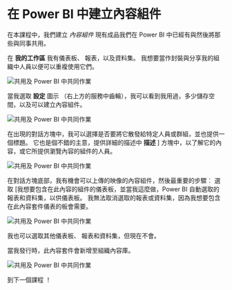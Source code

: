 <properties
   pageTitle="建立內容組件"
   description="發佈內容的組件使用的預先設計的儀表板、 報表和資料集的組合"
   services="powerbi"
   documentationCenter=""
   authors="davidiseminger"
   manager="mblythe"
   backup=""
   editor=""
   tags=""
   qualityFocus="no"
   qualityDate=""
   featuredVideoId="exL0nmguK_4"
   featuredVideoThumb=""
   courseDuration="5m"/>

<tags
   ms.service="powerbi"
   ms.devlang="NA"
   ms.topic="get-started-article"
   ms.tgt_pltfrm="NA"
   ms.workload="powerbi"
   ms.date="09/29/2016"
   ms.author="davidi"/>

# 在 Power BI 中建立內容組件

在本課程中，我們建立 *內容組件* 現有成品我們在 Power BI 中已經有與然後將那些與同事共用。

在 **我的工作區** 我有儀表板、 報表，以及資料集。 我想要當作封裝與分享我的組織中人員以便可以重複使用它們。

![共用及 Power BI 中共同作業](./media/powerbi-learning-6-2-create-content-packs/pbi_learn06_02myworkspacenohilite.png)

當我選取 **設定** 圖示 （右上方的服務中齒輪），我可以看到我用過，多少儲存空間，以及可以建立內容組件。

![共用及 Power BI 中共同作業](./media/powerbi-learning-6-2-create-content-packs/pbi_learn06_02options.png)

在出現的對話方塊中，我可以選擇是否要將它散發給特定人員或群組，並也提供一個標題。 它也是個不錯的主意，提供詳細的描述中 **描述** ] 方塊中，以了解它的內容，或它所提供瀏覽內容的組件的人員。

![共用及 Power BI 中共同作業](./media/powerbi-learning-6-2-create-content-packs/pbi_learn06_02create_contpktop.png)

在對話方塊底部，我有機會可以上傳的映像的內容組件，然後最重要的步驟︰ 選取 [我想要包含在此內容的組件的儀表板，並當我這麼做，Power BI 自動選取的報表和資料集，以供儀表板。 我無法取消選取的報表或資料集，因為我想要包含在此內容套件儀表的板會需要。

![共用及 Power BI 中共同作業](./media/powerbi-learning-6-2-create-content-packs/pbi_learn06_02create_contpk2ndhalf.png)

我也可以選取其他儀表板、 報表和資料集，但現在不會。

當我發行時，此內容套件會新增至組織內容庫。

![共用及 Power BI 中共同作業](./media/powerbi-learning-6-2-create-content-packs/pbi_learn06_02contpksuccess.png)

到下一個課程 ！
